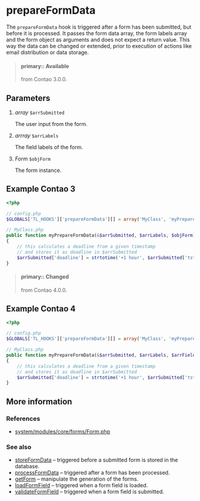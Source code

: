 # prepareFormData

The `prepareFormData` hook is triggered after a form has been submitted, but
before it is processed. It passes the form data array, the form labels array
and the form object as arguments and does not expect a return value. This way
the data can be changed or extended, prior to execution of actions like email
distribution or data storage.

> #### primary:: Available   
> from Contao 3.0.0.


## Parameters

1. *array* `$arrSubmitted`

    The user input from the form.

2. *arrray* `$arrLabels`

    The field labels of the form.

3. *Form* `$objForm`

    The form instance.


## Example Contao 3

```php
<?php

// config.php
$GLOBALS['TL_HOOKS']['prepareFormData'][] = array('MyClass', 'myPrepareFormData');

// MyClass.php
public function myPrepareFormData(&$arrSubmitted, $arrLabels, $objForm)
{
    // this calculates a deadline from a given timestamp
    // and stores it as deadline in $arrSubmitted
    $arrSubmitted['deadline'] = strtotime('+1 hour', $arrSubmitted['tstamp']);
}
```

> #### primary:: Changed
> from Contao 4.0.0.

## Example Contao 4

```php
<?php

// config.php
$GLOBALS['TL_HOOKS']['prepareFormData'][] = array('MyClass', 'myPrepareFormData');

// MyClass.php
public function myPrepareFormData(&$arrSubmitted, $arrLabels, $arrFields, $objForm)
{
    // this calculates a deadline from a given timestamp
    // and stores it as deadline in $arrSubmitted
    $arrSubmitted['deadline'] = strtotime('+1 hour', $arrSubmitted['tstamp']);
}
```


## More information


### References

- [system/modules/core/forms/Form.php](https://github.com/contao/core/blob/3.5.0/system/modules/core/forms/Form.php#L299-L306)


### See also

- [storeFormData](storeFormData.md) – triggered before a submitted form is stored in the database.
- [processFormData](processFormData.md) – triggered after a form has been processed.
- [getForm](getForm.md) – manipulate the generation of the forms.
- [loadFormField](loadFormField.md) – triggered when a form field is loaded.
- [validateFormField](validateFormField.md) – triggered when a form field is submitted.
